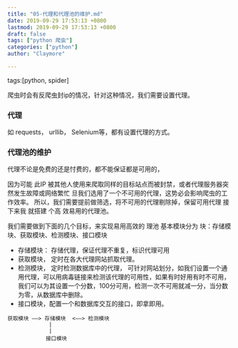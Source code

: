 ```yaml
---
title: "05-代理和代理池的维护.md"
date: 2019-09-29 17:53:13 +0800
lastmod: 2019-09-29 17:53:13 +0800
draft: false
tags: ["python 爬虫"]
categories: ["python"]
author: "Claymore"

---
```

tags:[python, spider]

爬虫时会有反爬虫封ip的情况，针对这种情况，我们需要设置代理。

### 代理

如 requests， urllib， Selenium等，都有设置代理的方式。







### 代理池的维护

代理不论是免费的还是忖费的，都不能保证都是可用的，

因为可能 此IP 被其他人使用来爬取同样的目标站点而被封禁，或者代理服务器突然发生故障或网络繁忙
旦我们选用了一个不可用的代理，这势必会影响爬虫的工作效率。
所以，我们需要提前做筛选，将不可用的代理剔除掉，保留可用代理 接下来我 就搭建 个高
效易用的代理池。

我们需要做到下面的几个目标，来实现易用高效的 理池
基本模块分为 块：存储模块、获取模块、检测模块、接口模块

* 存储模块： 存储代理，保证代理不重复，标识代理可用
* 获取模块， 定时在各大代理网站抓取代理。
* 检测模块， 定时检测数据库中的代理， 可针对网站划分，如我们设置一个通用代理，可以用病毒链接来检测该代理的可用性，如果有时好用有时不可用，我们可以为其设置一个分数，100分可用，检测一次不可用就减一分，当分数为零，从数据库中删除。
* 接口模块，配置一个和数据库交互的接口，即拿即用。

```
获取模块 ——> 存储模块  <——> 检测模块
             |
             |
            接口模块
```

